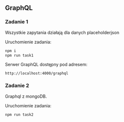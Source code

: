 ## GraphQL

### Zadanie 1

Wszystkie zapytania działają dla danych placeholderjson

Uruchomienie zadania:

```sh
npm i
npm run task1
```

Serwer GraphQL dostępny pod adresem:

```
http://localhost:4000/graphql
```

### Zadanie 2

Graphql z mongoDB.

Uruchomienie zadania:

```sh
npm run task2
```
